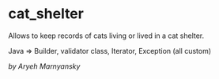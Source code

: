# cat_shelter
Allows to keep records of cats living or lived in a cat shelter.

Java => Builder, validator class, Iterator, Exception (all custom)

<i>by Aryeh Marnyansky</i>

